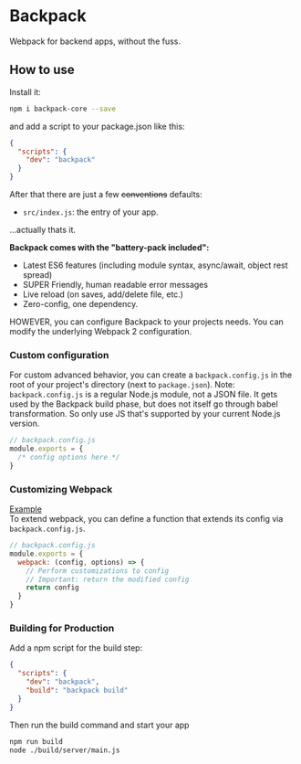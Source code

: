 # Backpack

Webpack for backend apps, without the fuss.

## How to use

Install it:

```bash
npm i backpack-core --save
```

and add a script to your package.json like this:

```json
{
  "scripts": {
    "dev": "backpack"
  }
}
```

After that there are just a few ~~conventions~~ defaults:

- `src/index.js`: the entry of your app.

...actually thats it.

**Backpack comes with the "battery-pack included":**

- Latest ES6 features (including module syntax, async/await, object rest spread)
- SUPER Friendly, human readable error messages
- Live reload (on saves, add/delete file, etc.)
- Zero-config, one dependency.

HOWEVER, you can configure Backpack to your projects needs. You can modify the underlying Webpack 2 configuration. 

### Custom configuration

For custom advanced behavior, you can create a `backpack.config.js` in the root of your project's directory (next to `package.json`). Note: `backpack.config.js` is a regular Node.js module, not a JSON file. It gets used by the Backpack build phase, but does not itself go through babel transformation. So only use JS that's supported by your current Node.js version.

```js
// backpack.config.js
module.exports = {
  /* config options here */
}
```

### Customizing Webpack

[Example](https://github.com/jaredpalmer/backpack/tree/master/packages/backpack-examples/with-custom-webpack-config)  
To extend webpack, you can define a function that extends its config via `backpack.config.js`.

```js
// backpack.config.js
module.exports = {
  webpack: (config, options) => {
    // Perform customizations to config
    // Important: return the modified config
    return config
  }
}
```


### Building for Production
Add a npm script for the build step:
```json
{
  "scripts": {
    "dev": "backpack",
    "build": "backpack build"
  }
}
```
Then run the build command and start your app
```bash
npm run build
node ./build/server/main.js   
```
